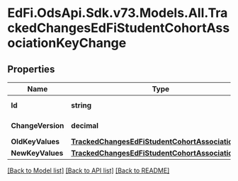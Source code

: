 # EdFi.OdsApi.Sdk.v73.Models.All.TrackedChangesEdFiStudentCohortAssociationKeyChange

## Properties

Name | Type | Description | Notes
------------ | ------------- | ------------- | -------------
**Id** | **string** | Resource identifier | [optional] 
**ChangeVersion** | **decimal** | Change version | [optional] 
**OldKeyValues** | [**TrackedChangesEdFiStudentCohortAssociationKey**](TrackedChangesEdFiStudentCohortAssociationKey.md) |  | [optional] 
**NewKeyValues** | [**TrackedChangesEdFiStudentCohortAssociationKey**](TrackedChangesEdFiStudentCohortAssociationKey.md) |  | [optional] 

[[Back to Model list]](../../README.md#documentation-for-models) [[Back to API list]](../../README.md#documentation-for-api-endpoints) [[Back to README]](../../README.md)

